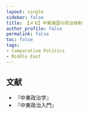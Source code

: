 ```yaml
---
layout: single
sidebar: false
title: 【メモ】中東諸国の政治体制
author_profile: false
permalink: false
toc: false
tags:
- Comparative Politics
- Middle East
---
```


##
##
## 文献
- 『中東政治学』
- 『中東政治入門』